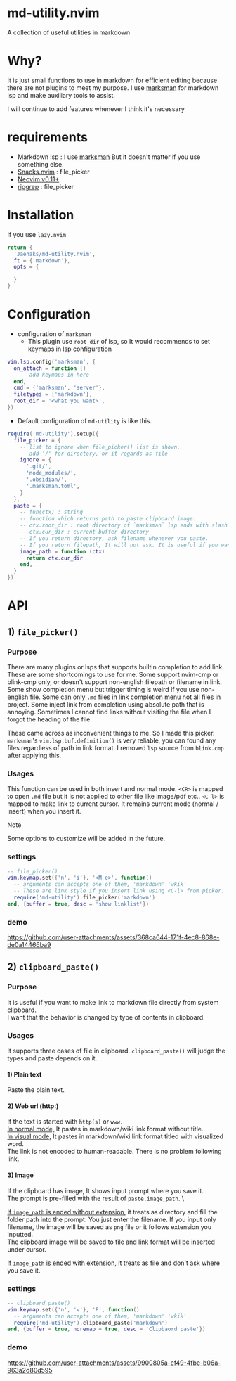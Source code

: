 # md-utility.nvim
A collection of useful utilities in markdown

# Why?
It is just small functions to use in markdown for efficient editing because there are not plugins to meet my purpose.
I use [marksman](https://github.com/artempyanykh/marksman) for markdown lsp and make auxiliary tools to assist.

I will continue to add features whenever I think it's necessary


# requirements
- Markdown lsp : I use [marksman](https://github.com/artempyanykh/marksman) But it doesn't matter if you use something else.
- [Snacks.nvim](https://github.com/folke/snacks.nvim) : file_picker
- [Neovim v0.11+](https://github.com/neovim/neovim)
- [ripgrep](https://github.com/BurntSushi/ripgrep) : file_picker


# Installation

If you use `lazy.nvim`

```lua
return {
  'Jaehaks/md-utility.nvim',
  ft = {'markdown'},
  opts = {

  }
}
```


# Configuration
- configuration of `marksman`
	- This plugin use `root_dir` of lsp, so It would recommends to set keymaps in lsp configuration
```lua
vim.lsp.config('marksman', {
  on_attach = function ()
    -- add keymaps in here
  end,
  cmd = {'marksman', 'server'},
  filetypes = {'markdown'},
  root_dir = '<what you want>',
})
```

- Default configuration of `md-utility` is like this.
```lua
require('md-utility').setup({
  file_picker = {
    -- list to ignore when file_picker() list is shown.
	-- add '/' for directory, or it regards as file
    ignore = {
      '.git/',
      'node_modules/',
      '.obsidian/',
      '.marksman.toml',
    }
  },
  paste = {
    -- fun(ctx) : string
	-- function which returns path to paste clipboard image.
	-- ctx.root_dir : root directory of `marksman` lsp ends with slash by OS
	-- ctx.cur_dir : current buffer directory
	-- If you return directory, ask filename whenever you paste.
	-- If you return filepath, It will not ask. It is useful if you want to change filename automatically such as timer.
    image_path = function (ctx)
      return ctx.cur_dir
    end,
  }
})
```



# API

## 1) `file_picker()`

### Purpose

There are many plugins or lsps that supports builtin completion to add link.
These are some shortcomings to use for me.
Some support nvim-cmp or blink-cmp only, or doesn't support non-english filepath or filename in link.
Some show completion menu but trigger timing is weird If you use non-english file.
Some can only `.md` files in link completion menu not all files in project.
Some inject link from completion using absolute path that is annoying.
Sometimes I cannot find links without visiting the file when I forgot the heading of the file.

These came across as inconvenient things to me. So I made this picker.
`marksman`'s `vim.lsp.buf.definition()` is very reliable, you can found any files regardless of path in link format.
I removed `lsp` source from `blink.cmp` after applying this.

### Usages

This function can be used in both insert and normal mode.
`<CR>` is mapped to open `.md` file but it is not applied to other file like image/pdf etc..
`<C-l>` is mapped to make link to current cursor. It remains current mode (normal / insert) when you insert it.

> [!NOTE]
> Some options to customize will be added in the future.

### settings

```lua
-- file_picker()
vim.keymap.set({'n', 'i'}, '<M-e>', function()
  -- arguments can accepts one of them, 'markdown'|'wkik'
  -- These are link style if you insert link using <C-l> from picker.
  require('md-utility').file_picker('markdown')
end, {buffer = true, desc = 'show linklist'})
```

### demo

https://github.com/user-attachments/assets/368ca644-171f-4ec8-868e-de0a14466ba9


## 2) `clipboard_paste()`

### Purpose

It is useful if you want to make link to markdown file directly from system clipboard. \
I want that the behavior is changed by type of contents in clipboard.

### Usages

It supports three cases of file in clipboard. `clipboard_paste()` will judge the types and paste depends on it.

#### 1) Plain text
Paste the plain text.

#### 2) Web url (http:)
If the text is started with `http(s)` or `www.` \
<u>In normal mode,</u> It pastes in markdown/wiki link format without title. \
<u>In visual mode,</u> It pastes in markdown/wiki link format titled with visualized word. \
The link is not encoded to human-readable. There is no problem following link.

#### 3) Image
If the clipboard has image, It shows input prompt where you save it. \
The prompt is pre-filled with the result of `paste.image_path`. \

<u>If `image_path` is ended without extension,</u> it treats as directory and fill the folder path into the prompt.
You just enter the filename. If you input only filename, the image will be saved as `png` file or it follows extension you inputted. \
The clipboard image will be saved to file and link format will be inserted under cursor.

<u>If `image_path` is ended with extension</u>, it treats as file and don't ask where you save it.


### settings

```lua
-- clipboard_paste()
vim.keymap.set({'n', 'v'}, 'P', function()
  -- arguments can accepts one of them, 'markdown'|'wkik'
  require('md-utility').clipboard_paste('markdown')
end, {buffer = true, noremap = true, desc = 'Clipbaord paste'})
```

### demo
https://github.com/user-attachments/assets/9900805a-ef49-4fbe-b06a-963a2d80d595



